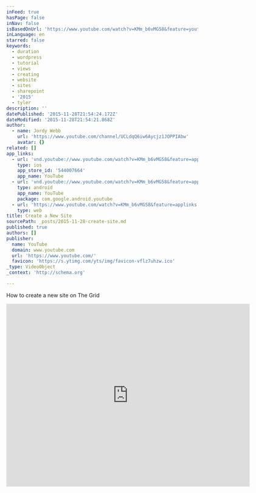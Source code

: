 ```yaml
---
inFeed: true
hasPage: false
inNav: false
isBasedOnUrl: 'https://www.youtube.com/watch?v=KMm_b6vMG58&feature=youtu.be'
inLanguage: en
starred: false
keywords:
  - duration
  - wordpress
  - tutorial
  - views
  - creating
  - website
  - sites
  - sharepoint
  - '2015'
  - tyler
description: ''
datePublished: '2015-11-28T21:54:24.172Z'
dateModified: '2015-11-28T21:54:21.868Z'
author:
  - name: Jordy Webb
    url: 'https://www.youtube.com/channel/UCLdqQ6iw6Aycjz1JOPPIAbw'
    avatar: {}
related: []
app_links:
  - url: 'vnd.youtube://www.youtube.com/watch?v=KMm_b6vMG58&feature=applinks'
    type: ios
    app_store_id: '544007664'
    app_name: YouTube
  - url: 'vnd.youtube://www.youtube.com/watch?v=KMm_b6vMG58&feature=applinks'
    type: android
    app_name: YouTube
    package: com.google.android.youtube
  - url: 'https://www.youtube.com/watch?v=KMm_b6vMG58&feature=applinks'
    type: web
title: Create a New Site
sourcePath: _posts/2015-11-28-create-site.md
published: true
authors: []
publisher:
  name: YouTube
  domain: www.youtube.com
  url: 'https://www.youtube.com/'
  favicon: 'https://s.ytimg.com/yts/img/favicon-vflz7uhzw.ico'
_type: VideoObject
_context: 'http://schema.org'

---
```

How to create a new site on The Grid

<iframe src="https://cdn.embedly.com/widgets/media.html?url=https%3A%2F%2Fwww.youtube.com%2Fwatch%3Fv%3DKMm_b6vMG58%26feature%3Dyoutu.be&amp;src=https%3A%2F%2Fwww.youtube.com%2Fembed%2FKMm_b6vMG58%3Ffeature%3Doembed&amp;type=text%2Fhtml&amp;key=b7d04c9b404c499eba89ee7072e1c4f7&amp;schema=youtube" width="640" height="480" scrolling="no" frameborder="0" allowfullscreen="allowfullscreen" style=""></iframe>